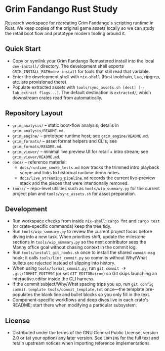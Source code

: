 # Grim Fandango Rust Study

Research workspace for recreating Grim Fandango's scripting runtime in Rust. We
keep copies of the original game assets locally so we can study the retail boot
flow and prototype modern tooling around it.

## Quick Start
- Copy or symlink your Grim Fandango Remastered install into the local
  `dev-install/` directory. The development shell exports
  `GRIM_INSTALL_PATH=dev-install` for tools that still read that variable.
- Enter the development shell with `nix-shell` (Rust toolchain, Lua, ripgrep,
  etc. are provisioned there).
- Populate extracted assets with `tools/sync_assets.sh [dest] [-- lab_extract
  flags...]`. The default destination is `extracted/`, which downstream crates
  read from automatically.

## Repository Layout
- `grim_analysis/` – static boot-flow analysis; details in
  `grim_analysis/README.md`.
- `grim_engine/` – prototype runtime host; see `grim_engine/README.md`.
- `grim_formats/` – asset format helpers and CLIs; see `grim_formats/README.md`.
- `grim_viewer/` – minimal live preview UI for retail + intro stream; see
  `grim_viewer/README.md`.
- `docs/` – reference material:
  - `docs/runtime_smoke_tests.md` now tracks the trimmed intro playback scope
    and links to historical runtime demo notes.
  - `docs/live_streaming_pipeline.md` records the current live-preview stack and
    the pieces that were intentionally removed.
- `tools/` – repo-level utilities such as `tools/wip_summary.py` for the current
  project plan and `tools/sync_assets.sh` for asset preparation.

## Development
- Run workspace checks from inside `nix-shell`: `cargo fmt` and `cargo test` (or
  crate-specific commands) keep the tree tidy.
- Run `tools/wip_summary.py` to review the current project focus before diving
  into a new task. When priorities shift, update the milestone sections in
  `tools/wip_summary.py` so the next contributor sees the Manny office goal
  without chasing context in the commit log.
- Run `tools/install_git_hooks.sh` once to install the shared `commit-msg` hook;
  it calls `tools/lint_commit.py` so commits without Why/What bullets are
  rejected instead of slipping into history.
- When using `tools/format_commit.py`, run `git commit -F .git/COMMIT_EDITMSG`
  (or set `GIT_EDITOR=true`) so Git skips launching an interactive editor inside
  the CLI harness.
- If the commit subject/Why/What spacing trips you up, run
  `git config commit.template tools/commit_template.txt` once—the template
  pre-populates the blank line and bullet blocks so you only fill in the text.
- Component-specific workflows and deep dives live in each crate's README; start
  there when modifying a particular subsystem.

## License
- Distributed under the terms of the GNU General Public License, version 2.0 or
  (at your option) any later version. See `COPYING` for the full text and
  retain upstream notices when importing reference implementations.
